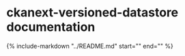 # ckanext-versioned-datastore documentation

{%
    include-markdown "../README.md"
    start="<!--overview-start-->"
    end="<!--overview-end-->"
%}
